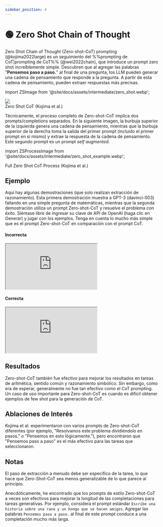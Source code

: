 ```yaml
---
sidebar_position: 4
---
```


# 🟢 Zero Shot Chain of Thought

Zero Shot Chain of Thought (Zero-shot-CoT) prompting (@kojima2022large) es un seguimiento del %%prompting de CoT|prompting de CoT%% (@wei2022chain), que introduce un prompt zero shot increíblemente simple. Descubren que al agregar las palabras "**Pensemos paso a paso.**" al final de una pregunta, los LLM pueden generar una cadena de pensamiento que responde a la pregunta. A partir de esta cadena de pensamiento, pueden extraer respuestas más precisas.

import ZSImage from '@site/docs/assets/intermediate/zero_shot.webp';

<div style={{textAlign: 'center'}}>
  <img src={ZSImage} style={{width: "500px"}}/>
</div>

<div style={{textAlign: 'center'}}>
Zero Shot CoT (Kojima et al.)
</div>

Técnicamente, el proceso completo de Zero-shot-CoT implica dos prompts/completions separados. En la siguiente imagen, la burbuja superior de la izquierda genera una cadena de pensamiento, mientras que la burbuja superior de la derecha toma la salida del primer prompt (incluido el primer prompt en sí mismo) y extrae la respuesta de la cadena de pensamiento. Este segundo prompt es un prompt _self augmented_.

import ZSProcessImage from '@site/docs/assets/intermediate/zero_shot_example.webp';

<div style={{textAlign: 'center'}}>
  <LazyLoadImage src={ZSProcessImage} style={{width: "500px"}} />
</div>

<div style={{textAlign: 'center'}}>
Full Zero Shot CoT Process (Kojima et al.)
</div>

## Ejemplo

Aquí hay algunas demostraciones (que solo realizan extracción de razonamiento). Esta primera demostración muestra a GPT-3 (davinci-003) fallando en una simple pregunta de matemáticas, mientras que la segunda demostración utiliza un prompt Zero-shot-CoT y resuelve el problema con éxito. Siéntase libre de ingresar su clave de API de OpenAI (haga clic en Generar) y jugar con los ejemplos. Tenga en cuenta lo mucho más simple que es el prompt Zero-shot-CoT en comparación con el prompt CoT.

#### Incorrecta

<iframe
    src="https://embed.learnprompting.org/embed?config=eyJ0b3BQIjowLCJ0ZW1wZXJhdHVyZSI6MCwibWF4VG9rZW5zIjoyNTYsIm91dHB1dCI6IkpvaG4gdGllbmUgOCBwZXJhcy4iLCJwcm9tcHQiOiJTaSBKb2huIHRpZW5lIDUgcGVyYXMsIGx1ZWdvIGNvbWUgMiwgeSBjb21wcmEgNSBtw6FzLCBsdWVnbyBsZSBkYSAzIGEgc3UgYW1pZ28sIMK%2FY3XDoW50YXMgcGVyYXMgdGllbmU%2FIiwibW9kZWwiOiJ0ZXh0LWRhdmluY2ktMDAzIn0%3D"
    style={{width:"100%", height:"500px", border:"0", borderRadius:"4px", overflow:"hidden"}}
    sandbox="allow-forms allow-modals allow-popups allow-presentation allow-same-origin allow-scripts"
></iframe>

#### Correcta

<iframe
    src="https://embed.learnprompting.org/embed?config=eyJtb2RlbCI6InRleHQtZGF2aW5jaS0wMDMiLCJwcm9tcHQiOiJTaSBKb2huIHRpZW5lIDUgcGVyYXMsIGx1ZWdvIGNvbWUgMiwgeSBjb21wcmEgNSBtw6FzLCBsdWVnbyBsZSBkYSAzIGEgc3UgYW1pZ28sIMK%2FY3XDoW50YXMgcGVyYXMgdGllbmU%2FXG5cblBlbnNlbW9zIHBhc28gYSBwYXNvLiIsIm91dHB1dCI6IkpvaG4gY29taWVuemEgY29uIDUgcGVyYXMuIENvbWUgMiBwZXJhcywgbG8gcXVlIGxvIGRlamEgY29uIDMgcGVyYXMuIENvbXByYSA1IHBlcmFzIG3DoXMsIGxvIHF1ZSBsZSBkYSB1biB0b3RhbCBkZSA4IHBlcmFzLiBMZSBkYSAzIHBlcmFzIGEgc3UgYW1pZ28sIGxvIHF1ZSBsbyBkZWphIGNvbiBzb2xvIDUgcGVyYXMuIiwibWF4VG9rZW5zIjoyNTYsImJveFJvd3MiOjUsInRlbXBlcmF0dXJlIjowLjcsInRvcFAiOjF9"
    style={{width:"100%", height:"250px", border:"0", borderRadius:"4px", overflow:"hidden"}}
    sandbox="allow-forms allow-modals allow-popups allow-presentation allow-same-origin allow-scripts"
></iframe>

## Resultados

Zero-shot-CoT también fue efectivo para mejorar los resultados en tareas de aritmética,
sentido común y razonamiento simbólico. Sin embargo, como era de esperar, generalmente
no fue tan efectivo como el CoT prompting. Un caso de uso importante para Zero-shot-CoT
es cuando es difícil obtener ejemplos de few shot para la generación de CoT.

## Ablaciones de Interés

Kojima et al. experimentaron con varios prompts de Zero-shot-CoT diferentes (por ejemplo, "Resolvamos este problema dividiéndolo en pasos." o "Pensemos en esto lógicamente."), pero encontraron que "Pensemos paso a paso" es el más efectivo para las tareas que seleccionaron.

## Notas

El paso de extracción a menudo debe ser específico de la tarea, lo que hace que Zero-Shot-CoT sea menos generalizable de lo que parece al principio.

Anecdóticamente, he encontrado que los prompts de estilo Zero-shot-CoT a veces son efectivos para mejorar la longitud de las completaciones para tareas generativas. Por ejemplo, considera el prompt estándar `Escribe una historia sobre una rana y un hongo que se hacen amigos`. Agregar las palabras `Pensemos paso a paso.` al final de este prompt conduce a una completación mucho más larga.
